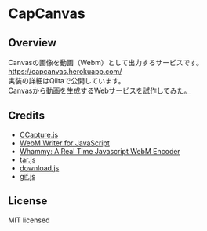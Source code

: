 # CapCanvas
## Overview
Canvasの画像を動画（Webm）として出力するサービスです。<br />
<a href="https://capcanvas.herokuapp.com/">https://capcanvas.herokuapp.com/</a><br />
実装の詳細はQiitaで公開しています。<br />
<a href="" target="_blank">Canvasから動画を生成するWebサービスを試作してみた。</a>

## Credits
<ul>
<li><a href="https://github.com/spite/ccapture.js">CCapture.js</a></li>
<li><a href="https://github.com/thenickdude/webm-writer-js">WebM Writer for JavaScript</a></li>
<li><a href="https://github.com/thenickdude/webm-writer-js">Whammy: A Real Time Javascript WebM Encoder</a></li>
<li><a href="https://github.com/beatgammit/tar-js">tar.js</a></li>
<li><a href="http://danml.com/download.html">download.js</a></li>
<li><a href="https://github.com/jnordberg/gif.js">gif.js</a></li>
</ul>

## License
MIT licensed

